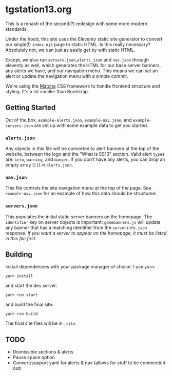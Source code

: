 # tgstation13.org
This is a rehash of the second(?) redesign with some more modern standards.

Under the hood, this site uses the Eleventy static site generator to convert our single(!) `index.njk` page to static HTML. Is this really necessary? Absolutely not, we can just as easily get by with static HTML.

Except, we also run `servers.json`,`alerts.json` and `nav.json` through eleventy as well, which generates the HTML for our base server banners, any alerts we have, and our navigation menu. This means we can set an alert or update the navigation menu with a simple commit. 

We're using the [Matcha](https://matcha.mizu.sh) CSS framework to handle frontend structure and styling. It's a lot smaller than Bootstrap.

## Getting Started

Out of the box, `example-alerts.json`, `example-nav.json`, and `example-servers.json` are set up with some example data to get you started.

### `alerts.json`
Any objects in this file will be converted to alert banners at the top of the website, between the logo and the "What is SS13" section. Valid alert `type`s are: `info`, `warning`, and `danger`. If you don't have any alerts, you can drop an empty array (`[]`) in `alerts.json`. 

### `nav.json`
This file controls the site navigation menu at the top of the page. See `example-nav.json` for an example of how this data should be structured.

### `servers.json`
This populates the initial static server banners on the homepage. The `identifier` key on server objects is important: `gamebanners.js` will update any banner that has a matching identifier from the `serverinfo.json` response. _If you want a server to appear on the homepage, it must be listed in this file first._

## Building

Install dependencies with your package manager of choice. I use `yarn`: 

```shell
yarn install
```

and start the dev server: 

```shell
yarn run start
```

and build the final site:

```shell
yarn run build
```

The final site files will be in `_site`.

## TODO
- Dismissible sections & alerts 
- Pause space option
- Convert/support yaml for alerts & nav (allows for stuff to be commented out)